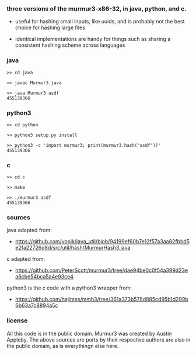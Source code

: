 ### three versions of the murmur3-x86-32, in java, python, and c.

- useful for hashing small inputs, like uuids, and is probably not the best choice for hashing large files

- identical implementations are handy for things such as sharing a consistent hashing scheme across languages

### java

```
>> cd java

>> javac Murmur3.java

>> java Murmur3 asdf
455139366
```

### python3

```
>> cd python

>> python3 setup.py install

>> python3 -c 'import murmur3; print(murmur3.hash("asdf"))'
455139366
```

### c

```
>> cd c

>> make

>> ./murmur3 asdf
455139366
```

### sources

java adapted from:
 - https://github.com/yonik/java_util/blob/94199ef60b7e12f57a3aa82fbbd5e2fa22726d8d/src/util/hash/MurmurHash3.java

c adapted from:
 - https://github.com/PeterScott/murmur3/tree/dae94be0c0f54a399d23ea6cbe54bca5a4e93ce4

python3 is the c code with a python3 wrapper from:
 - https://github.com/hajimes/mmh3/tree/361a373b578d885cd95b1d299b6b63a7c8894a5c

### license

All this code is in the public domain. Murmur3 was created by Austin Appleby. The above sources are ports by their respective authors are also in the public domain, as is everythingn else here.
